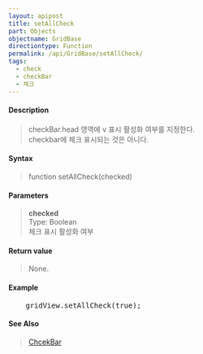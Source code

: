 ```yaml
---
layout: apipost
title: setAllCheck
part: Objects
objectname: GridBase
directiontype: Function
permalink: /api/GridBase/setAllCheck/
tags:
  - check
  - checkBar
  - 체크
---
```



#### Description

> checkBar.head 영역에 v 표시 활성화 여부를 지정한다.  
> checkbar에 체크 표시되는 것은 아니다.  

#### Syntax

> function setAllCheck(checked)  

#### Parameters

> **checked**  
> Type: Boolean  
> 체크 표시 활성화 여부  

#### Return value

> None.

#### Example

<pre class="prettyprint">
	gridView.setAllCheck(true);
</pre>

#### See Also
> [ChcekBar](/api/types/CheckBar)